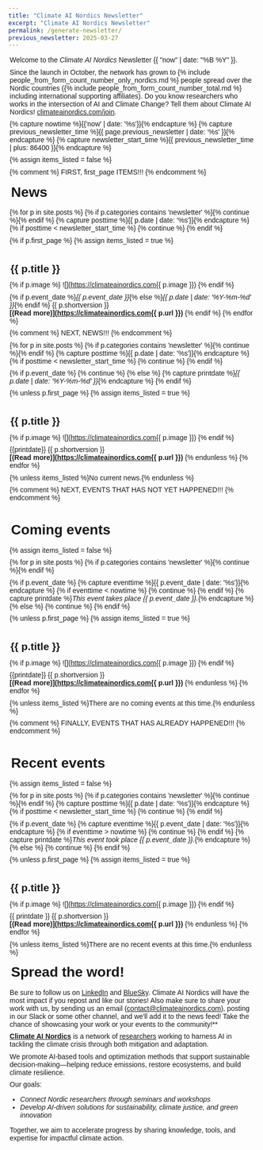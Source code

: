 ```yaml
---
title: "Climate AI Nordics Newsletter"
excerpt: "Climate AI Nordics Newsletter"
permalink: /generate-newsletter/
previous_newsletter: 2025-03-27
---
```


<style>
body{font-family: arial, sans-serif;} img{ float: right; width: 8em; margin: 0.4em;} p{margin: .6em 0.2em .6em 0.2em;} h1{margin: .6em 0.2em .6em 0.2em;} h2{margin: .6em 0.2em .6em 0.2em;} h3{margin: .6em 0.2em .6em 0.2em;} h4{margin: .6em 0.2em .6em 0.2em;}
</style>

Welcome to the *Climate AI Nordics* Newsletter {{ "now" | date: "%B %Y" }}.

Since the launch in October, the network has grown to 
{% include people_from_form_count_number_only_nordics.md %}
people spread over the Nordic countries
({% include people_from_form_count_number_total.md %} including international supporting affiliates).
Do you know researchers who works in the intersection of AI and Climate Change? Tell them about Climate AI Nordics! [climateainordics.com/join](https://climateainordics.com/join).

{% capture nowtime %}{{'now' | date: '%s'}}{% endcapture %}
{% capture previous_newsletter_time %}{{ page.previous_newsletter | date: '%s' }}{% endcapture %}
{% capture newsletter_start_time %}{{ previous_newsletter_time | plus: 86400 }}{% endcapture %}

{% assign items_listed = false %}

{% comment %} FIRST, first_page ITEMS!!! {% endcomment %}

# News

{% for p in site.posts %}
{% if p.categories contains 'newsletter' %}{% continue %}{% endif %}
{% capture posttime %}{{ p.date | date: '%s'}}{% endcapture %}
{% if posttime < newsletter_start_time %}
{% continue %}
{% endif %}

{% if p.first_page %}
{% assign items_listed = true %}

<br clear=all />

## {{ p.title }}

{% if p.image %}
![](https://climateainordics.com{{ p.image  }})
{% endif %}

{% if p.event_date %}*{{ p.event_date }}*{% else %}*{{ p.date | date: '%Y-%m-%d' }}*{% endif %} {{ p.shortversion }}<br />
**[(Read more)](https://climateainordics.com{{ p.url }})**
{% endif %}
{% endfor %}

{% comment %} NEXT, NEWS!!! {% endcomment %}

{% for p in site.posts %}
{% if p.categories contains 'newsletter' %}{% continue %}{% endif %}
{% capture posttime %}{{ p.date | date: '%s'}}{% endcapture %}
{% if posttime < newsletter_start_time %}
{% continue %}
{% endif %}

{% if p.event_date %}
{% continue %}
{% else %}
{% capture printdate %}*{{ p.date | date: '%Y-%m-%d' }}*{% endcapture %}
{% endif %}

{% unless p.first_page %}
{% assign items_listed = true %}

<br clear=all />

## {{ p.title }}

{% if p.image %}
![](https://climateainordics.com{{ p.image  }})
{% endif %}

{{printdate}} {{ p.shortversion }}<br />
**[(Read more)](https://climateainordics.com{{ p.url }})**
{% endunless %}
{% endfor %}

{% unless items_listed %}No current news.{% endunless %}

{% comment %} NEXT, EVENTS THAT HAS NOT YET HAPPENED!!! {% endcomment %}

<br clear=all />

# Coming events

{% assign items_listed = false %}

{% for p in site.posts %}
{% if p.categories contains 'newsletter' %}{% continue %}{% endif %}

{% if p.event_date %}
{% capture eventtime %}{{ p.event_date | date: '%s'}}{% endcapture %}
{% if eventtime < nowtime %}
{% continue %}
{% endif %}
{% capture printdate %}*This event takes place {{ p.event_date }}.*{% endcapture %}
{% else %}
{% continue %}
{% endif %}

{% unless p.first_page %}
{% assign items_listed = true %}

<br clear=all />

## {{ p.title }}

{% if p.image %}
![](https://climateainordics.com{{ p.image  }})
{% endif %}

{{printdate}} {{ p.shortversion }}<br />
**[(Read more)](https://climateainordics.com{{ p.url }})**
{% endunless %}
{% endfor %}

{% unless items_listed %}There are no coming events at this time.{% endunless %}

{% comment %} FINALLY, EVENTS THAT HAS ALREADY HAPPENED!!! {% endcomment %}

<br clear=all />

# Recent events

{% assign items_listed = false %}

{% for p in site.posts %}
{% if p.categories contains 'newsletter' %}{% continue %}{% endif %}
{% capture posttime %}{{ p.date | date: '%s'}}{% endcapture %}
{% if posttime < newsletter_start_time %}
{% continue %}
{% endif %}

{% if p.event_date %}
{% capture eventtime %}{{ p.event_date | date: '%s'}}{% endcapture %}
{% if eventtime > nowtime %}
{% continue %}
{% endif %}
{% capture printdate %}*This event took place {{ p.event_date }}.*{% endcapture %}
{% else %}
{% continue %}
{% endif %}

{% unless p.first_page %}
{% assign items_listed = true %}

<br clear=all />

## {{ p.title }}

{% if p.image %}
![](https://climateainordics.com{{ p.image  }})
{% endif %}

{{ printdate }} {{ p.shortversion }}<br />
**[(Read more)](https://climateainordics.com{{ p.url }})**
{% endunless %}
{% endfor %}

{% unless items_listed %}There are no recent events at this time.{% endunless %}

# Spread the word!

Be sure to follow us on [LinkedIn](https://www.linkedin.com/company/climate-ai-nordics/) and [BlueSky](https://bsky.app/profile/climateainordics.com). Climate AI Nordics will have the most impact if you repost and like our stories! Also make sure to share your work with us, by sending us an email ([contact@climateainordics.com](mailto:contact@climateainordics.com)), posting in our Slack or some other channel, and we'll add it to the news feed! Take the chance of showcasing your work or your events to the community!**

**[Climate AI Nordics](https://climateainordics.com/)** is a network of [researchers](https://climateainordics.com//people/) working to harness AI in tackling the climate crisis through both mitigation and adaptation.

We promote AI-based tools and optimization methods that support sustainable decision-making—helping reduce emissions, restore ecosystems, and build climate resilience.

Our goals:

- *Connect Nordic researchers through seminars and workshops*
- *Develop AI-driven solutions for sustainability, climate justice, and green innovation*

Together, we aim to accelerate progress by sharing knowledge, tools, and expertise for impactful climate action.

